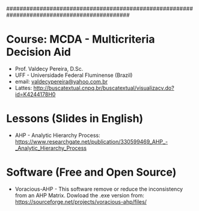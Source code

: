 #############################################################################################
# Course: MCDA - Multicriteria Decision Aid

* Prof. Valdecy Pereira, D.Sc.
* UFF - Universidade Federal Fluminense (Brazil)
* email: valdecypereira@yahoo.com.br
* Lattes: http://buscatextual.cnpq.br/buscatextual/visualizacv.do?id=K4244178H0

# Lessons (Slides in English) 

* AHP - Analytic Hierarchy Process: https://www.researchgate.net/publication/330599469_AHP_-_Analytic_Hierarchy_Process

# Software (Free and Open Source)

* Voracious-AHP - This software remove or reduce the inconsistency from an AHP Matrix. Dowload the .exe version from: https://sourceforge.net/projects/voracious-ahp/files/


